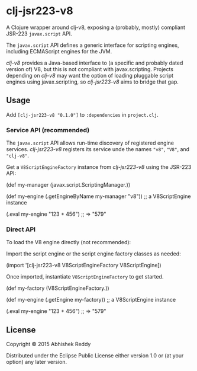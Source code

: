 # clj-jsr223-v8

A Clojure wrapper around clj-v8, exposing a (probably, mostly) compliant JSR-223 `javax.script` API.

The `javax.script` API defines a generic interface for scripting engines, including ECMAScript engines for the JVM.

*clj-v8* provides a Java-based interface to (a specific and probably dated version of) V8, but this is not compliant with javax.scripting. Projects depending on *clj-v8* may want the option of loading pluggable script engines using javax.scripting, so *clj-jsr223-v8* aims to bridge that gap.


## Usage

Add `[clj-jsr223-v8 "0.1.0"]` to `:dependencies` in `project.clj`.

### Service API (recommended)

The `javax.script` API allows run-time discovery of registered engine services. *clj-jsr223-v8* registers its service unde the names `"v8"`, `"V8"`, and `"clj-v8"`.

Get a `V8ScriptEngineFactory` instance from *clj-jsr223-v8* using the JSR-223 API:

  (def my-manager (javax.script.ScriptingManager.))

  (def my-engine (.getEngineByName my-manager "v8")) ;; a V8ScriptEngine instance

  (.eval my-engine "123 + 456") ;; => "579"

### Direct API

To load the V8 engine directly (not recommended):

Import the script engine or the script engine factory classes as needed:

  (import '[clj-jsr223-v8 V8ScriptEngineFactory V8ScriptEngine])

Once imported, instantiate `V8ScriptEngineFactory` to get started.

  (def my-factory (V8ScriptEngineFactory.))

  (def my-engine (.getEngine my-factory)) ;; a V8ScriptEngine instance

  (.eval my-engine "123 + 456") ;; => "579"


## License

Copyright © 2015 Abhishek Reddy

Distributed under the Eclipse Public License either version 1.0 or (at
your option) any later version.
